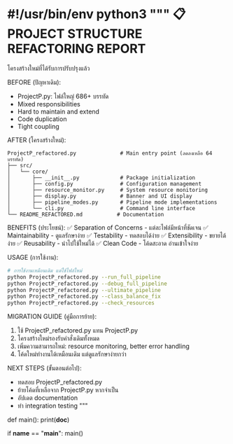 #!/usr/bin/env python3
"""
📋 PROJECT STRUCTURE REFACTORING REPORT
=======================================

โครงสร้างใหม่ที่ได้รับการปรับปรุงแล้ว

BEFORE (ปัญหาเดิม):
- ProjectP.py: ไฟล์ใหญ่ 686+ บรรทัด
- Mixed responsibilities
- Hard to maintain and extend
- Code duplication
- Tight coupling

AFTER (โครงสร้างใหม่):
```
ProjectP_refactored.py              # Main entry point (ลดลงเหลือ 64 บรรทัด)
├── src/
│   └── core/
│       ├── __init__.py             # Package initialization
│       ├── config.py               # Configuration management
│       ├── resource_monitor.py     # System resource monitoring
│       ├── display.py              # Banner and UI display
│       ├── pipeline_modes.py       # Pipeline mode implementations
│       └── cli.py                  # Command line interface
└── README_REFACTORED.md           # Documentation
```

BENEFITS (ประโยชน์):
✅ Separation of Concerns - แต่ละไฟล์มีหน้าที่ชัดเจน
✅ Maintainability - ดูแลรักษาง่าย
✅ Testability - ทดสอบได้ง่าย
✅ Extensibility - ขยายได้ง่าย
✅ Reusability - นำไปใช้ใหม่ได้
✅ Clean Code - โค้ดสะอาด อ่านเข้าใจง่าย

USAGE (การใช้งาน):
```bash
# การใช้งานเหมือนเดิม แต่ใช้ไฟล์ใหม่
python ProjectP_refactored.py --run_full_pipeline
python ProjectP_refactored.py --debug_full_pipeline
python ProjectP_refactored.py --ultimate_pipeline
python ProjectP_refactored.py --class_balance_fix
python ProjectP_refactored.py --check_resources
```

MIGRATION GUIDE (คู่มือการย้าย):
1. ใช้ ProjectP_refactored.py แทน ProjectP.py
2. โครงสร้างใหม่รองรับคำสั่งเดิมทั้งหมด
3. เพิ่มความสามารถใหม่: resource monitoring, better error handling
4. โค้ดใหม่ทำงานได้เหมือนเดิม แต่ดูแลรักษาง่ายกว่า

NEXT STEPS (ขั้นตอนต่อไป):
- ทดสอบ ProjectP_refactored.py
- ย้ายโค้ดที่เหลือจาก ProjectP.py หากจำเป็น
- อัปเดต documentation
- ทำ integration testing
"""

def main():
    print(__doc__)

if __name__ == "__main__":
    main()
